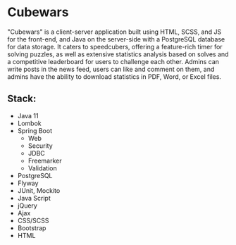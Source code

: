 # Cubewars

"Cubewars" is a client-server application built using HTML, SCSS,
and JS for the front-end, and Java on the server-side with a
PostgreSQL database for data storage.
It caters to speedcubers, offering a feature-rich timer for solving
puzzles, as well as extensive statistics analysis based on solves
and a competitive leaderboard for users to challenge each other.
Admins can write posts in the news feed, users can like and comment on them, 
and admins have the ability to download statistics in PDF, Word, or Excel files.

## Stack:
* Java 11
* Lombok
* Spring Boot
    * Web
    * Security
    * JDBC
    * Freemarker
    * Validation
* PostgreSQL
* Flyway
* JUnit, Mockito
* Java Script
* jQuery
* Ajax
* CSS/SCSS
* Bootstrap
* HTML
